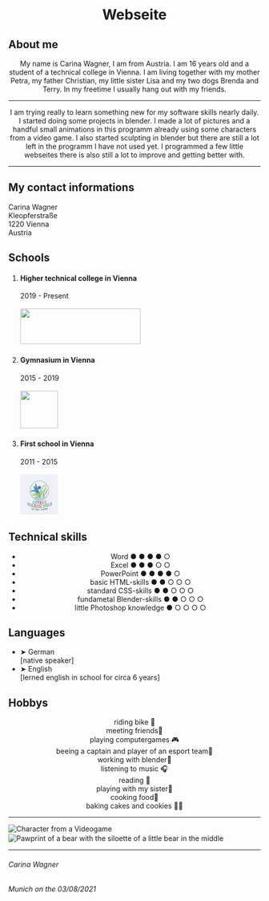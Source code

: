 
<html lang="en">
  <head>
  <meta charset="UTF-8">
  <link rel="stylesheet" type="text/css" href="main.css">
   <h1 align="center">Webseite</h1>
</head>
<body>
  <h2> About me</h2> 
  <p align="center">My name is Carina Wagner, I am from Austria. I am 16 years old and a student of a technical college in Vienna. I am living together with my mother Petra, my father Christian, my little sister Lisa and my two dogs Brenda and Terry. In my freetime I usually hang out with my friends.</p>
  <hr>
  <p align="center">I am trying really to learn something new for my software skills nearly daily. I started doing some projects in blender. I made a lot of pictures and a handful small animations in this programm already using some characters from a video game. I also started sculpting in blender but there are still a lot left in the programm I have not used yet. I programmed a few little webseites there is also still a lot to improve and getting better with.</p>
  <hr>
  <h2>My contact informations</h2>
  <article >Carina Wagner</article>
  <article>Kleopferstraße</article>
  <article>1220 Vienna</article>
  <article>Austria</article>
  <h2>Schools</h2>
<ol>
  <li><h4>Higher technical college in Vienna</h4></li>
  <article>2019 - Present</article>
  <br>
  <a  align="center" href="https://www.htl-donaustadt.at">
         <img src="https://upload.wikimedia.org/wikipedia/commons/thumb/f/f1/HTL_Donaustadt_Logo.svg/1200px-HTL_Donaustadt_Logo.svg.png"
         width="240" height="71,9">
      </a>   
  <li><h4>Gymnasium in Vienna</h4></li>
  <article>2015 - 2019</article>
  <br>
  <a href="https://www.brg-seestadt.at/">
         <img src="https://bildungshub.wien/wp-content/uploads/2020/11/sim_see_logo.png"
         width="75" height="75">
      </a>
  <li><h4>First school in Vienna</h4></li>
  <article>2011 - 2015</article>
<br>
  <a href="http://www.offene-volksschule-an-der-lobau.at/Startseite/">
         <img src="https://github.com/CarinaMarieWagner/carinawagner.github.io/blob/main/Download.jpeg?raw=true"  width="75" height="80">
      </a>
  </ol>
  <h2>Technical skills</h2>
  <ul>
    <li align="center">Word ● ● ● ● ○</li>
    <li align="center">Excel ● ● ● ○ ○</li>
    <li align="center">PowerPoint ● ● ● ● ○</li>                
    <li align="center">basic HTML-skills ● ● ○ ○ ○</li> 
    <li align="center">standard CSS-skills ● ● ○ ○ ○</li>
    <li align="center">fundametal Blender-skills ● ● ○ ○ ○</li>
    <li align="center">little Photoshop knowledge ● ○ ○ ○ ○</li>
  </ul>
  <h2> Languages</h2>
<ul>
  <li>➤ German</li>
  <article>[native speaker]</article>
  <li>➤ English</li>
  <article>[lerned english in school for circa 6 years]</article>
</ul>
<h2>Hobbys</h2>
  <article align="center">riding bike 🚴︁</article>
  <article align="center">meeting friends👤︁</article>
  <article align="center">playing computergames 🎮︁</article>
  <article align="center">beeing a captain and player of an esport team🏅︁</article>
  <article align="center">working with blender🎥︁</article>
  <article align="center">listening to music 🎧︁</article>
  <article align="center">reading 📖︁</article>
  <article align="center">playing with my sister🏓︁</article>
  <article align="center">cooking food🍴︁</article>
  <article align="center">baking cakes and cookies 🥧︁🍪</article>
<hr>
 <img src="https://images-wixmp-ed30a86b8c4ca887773594c2.wixmp.com/f/8fde87e7-9e99-430f-b8cd-b1255d5ac4b2/def2c7y-adfaa43e-3225-4ea9-bf2b-16a8ac805093.png/v1/fill/w_753,h_1062,strp/nea_karlsson___graff_crafter__by_kabalstein_def2c7y-pre.png?token=eyJ0eXAiOiJKV1QiLCJhbGciOiJIUzI1NiJ9.eyJzdWIiOiJ1cm46YXBwOjdlMGQxODg5ODIyNjQzNzNhNWYwZDQxNWVhMGQyNmUwIiwiaXNzIjoidXJuOmFwcDo3ZTBkMTg4OTgyMjY0MzczYTVmMGQ0MTVlYTBkMjZlMCIsIm9iaiI6W1t7ImhlaWdodCI6Ijw9MTgwNSIsInBhdGgiOiJcL2ZcLzhmZGU4N2U3LTllOTktNDMwZi1iOGNkLWIxMjU1ZDVhYzRiMlwvZGVmMmM3eS1hZGZhYTQzZS0zMjI1LTRlYTktYmYyYi0xNmE4YWM4MDUwOTMucG5nIiwid2lkdGgiOiI8PTEyODAifV1dLCJhdWQiOlsidXJuOnNlcnZpY2U6aW1hZ2Uub3BlcmF0aW9ucyJdfQ.HGngdvhvkoVGlsXG-_ic8-QxRvb0EjpnSxEqlxZrSW8  " alt="Character from a Videogame" width="251" height="354"><img src="https://m.media-amazon.com/images/I/61ZuPlv2e1L._AC_UL320_.jpg" width="160" height=" 139" align="center" alt="Pawprint of a bear with the siloette of a little bear in the middle"> 
  <hr>
</body>
<footer> 
  <h6>Carina Wagner</h6>
  <h6>Munich on the 03/08/2021</h6>
 </footer>
</html>
<!--𝔈𝔦𝔫 𝔨𝔩𝔢𝔦𝔫𝔢𝔯 𝔣𝔦𝔰𝔠𝔥 𝔦𝔰𝔱 𝔢𝔦𝔫 𝔣𝔦𝔰𝔠𝔥 <>< -->
